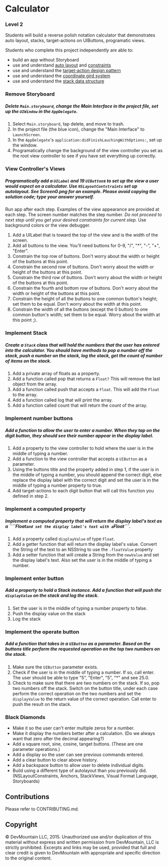 # Calculator

### Level 2

Students will build a reverse polish notation calculator that demonstrates auto layout, stacks, target-actions on UIButtons, programatic views.

Students who complete this project independently are able to:

* build an app without Storyboard
* use and understand [auto layout](https://developer.apple.com/library/mac/documentation/UserExperience/Conceptual/AutolayoutPG/index.html) and [constraints](https://developer.apple.com/library/mac/documentation/UserExperience/Conceptual/AutolayoutPG/AnatomyofaConstraint.html#//apple_ref/doc/uid/TP40010853-CH9-SW1)
* use and understand the [target-action design pattern](https://developer.apple.com/library/ios/documentation/General/Conceptual/Devpedia-CocoaApp/TargetAction.html)
* use and understand the [coordinate gird system](https://developer.apple.com/library/ios/documentation/General/Conceptual/Devpedia-CocoaApp/CoordinateSystem.html#//apple_ref/doc/uid/TP40009071-CH8-SW1)
* use and understand the [stack data structure](https://en.wikipedia.org/wiki/Stack_(abstract_data_type))

### Remove Storyboard

##### Delete ```Main.storyboard```, change the Main Interface in the project file, set up the ```UIWindow``` in the ```AppDelegate```.

1. Select ```Main.storyboard```, tap delete, and move to trash.
2. In the project file (the blue icon), change the "Main Interface" to ```LaunchScreen```. 
3. In the ```AppDelegate```'s ```application:didFinishLauchingWithOptions:```, set up the window.
4. Programatically change the background of the view controller you set as the root view controller to see if you have set everything up correctly.

### View Controller's Views

##### Programatically add a ```UILabel``` and 19 ```UIButton```s to set up the view a user would expect on a calculator. Use ```NSLayoutContstraints``` set up autolayout. See Screen0.png for an example. Please avoid copying the solution code; type your answer yourself.

Run app after each step. Examples of the view appearance are provided at each step. The screen number matches the step number. *Do not proceed to next step until you get your desired constraints for current step.* Use background colors or the view debugger.

1. Add a UILabel that is toward the top of the view and is the width of the screen.
2. Add all buttons to the view. You'll need buttons for 0-9, "/", "*", "-", "+", "Enter".
3. Constrain the top row of buttons. Don't worry about the width or height of the buttons at this point.
4. Constrain the second row of buttons. Don't worry about the width or height of the buttons at this point.
5. Constrain the third row of buttons. Don't worry about the width or height of the buttons at this point.
6. Constrain the fourth and bottom row of buttons. Don't worry about the width or height of the buttons at this point.
7. Constrain the height of all the buttons to one common button's height; set them to be equal. Don't worry about the width at this point.
8. Constrain the width of all the buttons (except the 0 button) to one common button's width; set them to be equal. Worry about the width at this point ;).

### Implement Stack

##### Create a ```Stack``` class that will hold the numbers that the user has entered into the calculator. You should have methods to pop a number off the stack, push a number on the stack, log the stack, get the count of number of items on the stack.

1. Add a private array of floats as a property.
2. Add a function called pop that returns a ```Float?``` This will remove the last object from the array.
3. Add a function called push that accepts a ```Float```. This will add the ```Float``` to the array.
4. Add a function called log that will print the array.
5. Add a function called count that will return the count of the array.

### Implement number buttons

##### Add a function to allow the user to enter a number. When they tap on the digit button, they should see their number appear in the display label.

1. Add a property to the view controller to hold where the user is in the middle of typing a number.
2. Add a function to the view controller that accepts a ```UIButton``` as a parameter.
3. Using the buttons title and the property added in step 1, if the user is in the middle of typing a number, you should append the correct digit, else replace the display label with the correct digit and set the user is in the middle of typing a number property to true.
4. Add target-actions to each digit button that will call this function you defined in step 2.

### Implement a computed property

##### Implement a computed property that will return the display label's text as a ````Float``` and set the display label's text with a ```Float```.

1. Add a property called ```displayValue``` of type ```Float```.
2. Add a getter function that will return the display label's value. Convert the String of the text to an NSString to use the ```.floatValue``` property
3. Add a setter function that will create a String from the ```newValue``` and set the display label's text. Also set the user is in the middle of typing a number.

### Implement enter button

##### Add a property to hold a Stack instance. Add a function that will push the ```displayValue``` on the stack and log the stack.

1. Set the user is in the middle of typing a number property to false.
2. Push the display value on the stack
3. Log the stack

### Implement the operate button 

##### Add a function that takes in a ```UIButton``` as a parameter. Based on the buttons title perform the requested operation on the top two numbers on the stack.

1. Make sure the ```UIButton``` parameter exists.
2. Check if the user is in the middle of typing a number. If so, call enter. The user should be able to type "5", "Enter", "5", "*" and see 25.0.
3. Check to make sure that there are two numbers on the stack. If so, pop two numbers off the stack. Switch on the button title, under each case perform the correct operation on the two numbers and set the ```displayValue``` to the return value of the correct operation. Call enter to push the result on the stack.

### Black Diamonds

* Make it so the user can't enter multiple zeros for a number.
* Make it display the numbers better after a calculation. (Do we always want that zero after the decimal appearing?)
* Add a square root, sine, cosine, tanget buttons. (These are one parameter operations.)
* Add a display so the user can see previous commands entered.
* Add a clear button to clear above history.
* Add a backspace button to allow user to delete individual digits.
* Build using a different type of autolayout than you previously did. (NSLayoutConstraints, Anchors, StackViews, Visual Format Language, Storyboards)

## Contributions

Please refer to CONTRIBUTING.md.

## Copyright

© DevMountain LLC, 2015. Unauthorized use and/or duplication of this material without express and written permission from DevMountain, LLC is strictly prohibited. Excerpts and links may be used, provided that full and clear credit is given to DevMountain with appropriate and specific direction to the original content.